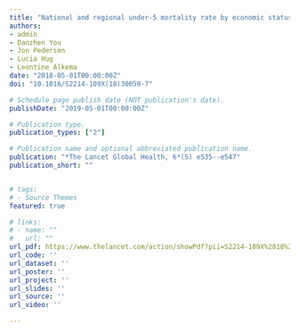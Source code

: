 ```yaml
---
title: "National and regional under-5 mortality rate by economic status for low-income and middle-income countries: a systematic assessment"
authors:
- admin
- Danzhen You
- Jon Pedersen
- Lucia Hug
- Leontine Alkema
date: "2018-05-01T00:00:00Z"
doi: "10.1016/S2214-109X(18)30059-7"

# Schedule page publish date (NOT publication's date).
publishDate: "2019-05-01T00:00:00Z"

# Publication type.
publication_types: ["2"]

# Publication name and optional abbreviated publication name.
publication: "*The Lancet Global Health, 6*(5) e535--e547"
publication_short: ""


# tags:
# - Source Themes
featured: true

# links:
# - name: ""
#   url: ""
url_pdf: https://www.thelancet.com/action/showPdf?pii=S2214-109X%2818%2930059-7
url_code: ''
url_dataset: ''
url_poster: ''
url_project: ''
url_slides: ''
url_source: ''
url_video: ''

---
```


